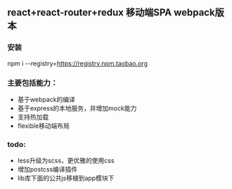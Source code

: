 ## react+react-router+redux 移动端SPA webpack版本

### 安装

npm i --registry=https://registry.npm.taobao.org

### 主要包括能力：

- 基于webpack的编译
- 基于express的本地服务，并增加mock能力
- 支持热加载
- flexible移动端布局

### todo:

- less升级为scss，更优雅的使用css
- 增加postcss编译插件
- lib库下面的公共js移植到app模块下
